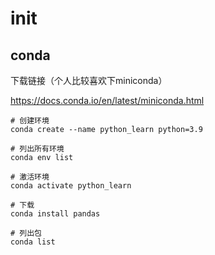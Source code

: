 # init

## conda

下载链接（个人比较喜欢下miniconda）

https://docs.conda.io/en/latest/miniconda.html

```shell
# 创建环境
conda create --name python_learn python=3.9

# 列出所有环境
conda env list

# 激活环境
conda activate python_learn

# 下载
conda install pandas

# 列出包
conda list
```